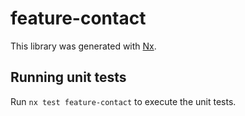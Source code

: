 # feature-contact

This library was generated with [Nx](https://nx.dev).

## Running unit tests

Run `nx test feature-contact` to execute the unit tests.
